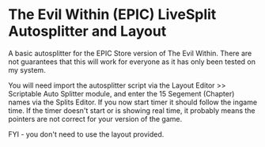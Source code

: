 # The Evil Within (EPIC) LiveSplit Autosplitter and Layout

A basic autosplitter for the EPIC Store version of The Evil Within. There are not guarantees that this will work for everyone as it has only been tested on my system. 

You will need import the autosplitter script via the Layout Editor >> Scriptable Auto Splitter module, and enter the 15 Segement (Chapter) names via the Splits Editor.  If you now start timer it should follow the ingame time. If the timer doesn't start or is showing real time, it probably means the pointers are not correct for your version of the game.

FYI - you don't need to use the layout provided.
